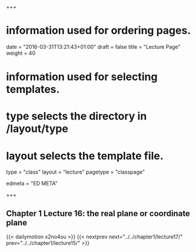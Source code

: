 +++
# information used for ordering pages.
date = "2016-03-31T13:21:43+01:00"
draft = false
title = "Lecture Page"
weight = 40

# information used for selecting templates.
# type selects the directory in /layout/type
# layout selects the template file.

type   = "class"
layout = "lecture"
pagetype = "classpage"





edmeta = "ED META"

+++
## Chapter 1 Lecture 16: the real plane or coordinate plane
{{< dailymotion x2no4su >}}
{{< nextprev next="../../chapter1/lecture17/"     prev="../../chapter1/lecture15/"  >}}

